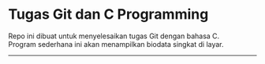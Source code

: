 # Tugas Git dan C Programming

Repo ini dibuat untuk menyelesaikan tugas Git dengan bahasa C.  
Program sederhana ini akan menampilkan biodata singkat di layar.

---
